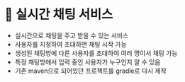 # 💬 실시간 채팅 서비스

- 실시간으로 채팅을 주고 받을 수 있는 서비스
- 사용자를 지정하여 초대하면 채팅 시작 가능
- 생성된 채팅방에 다른 사용자를 초대하여 여러 명이서 채팅 가능
- 특정 채팅방에서 입력 중인 사용자가 누구인지 알 수 있음
- 기존 maven으로 되어있던 프로젝트를 gradle로 다시 제작
